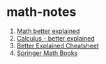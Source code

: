 # math-notes

1. [Math better explained]()
2. [Calculus - better explained]()
3. [Better Explained Cheatsheet](http://betterexplained.com/cheatsheet/)
4. [Springer Math Books](Springer-Math-Books.md)
